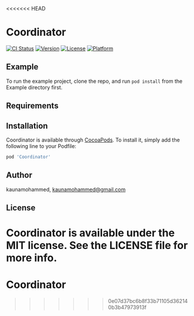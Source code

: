 <<<<<<< HEAD
# Coordinator

[![CI Status](https://img.shields.io/travis/kaunamohammed/Coordinator.svg?style=flat)](https://travis-ci.org/kaunamohammed/Coordinator)
[![Version](https://img.shields.io/cocoapods/v/Coordinator.svg?style=flat)](https://cocoapods.org/pods/Coordinator)
[![License](https://img.shields.io/cocoapods/l/Coordinator.svg?style=flat)](https://cocoapods.org/pods/Coordinator)
[![Platform](https://img.shields.io/cocoapods/p/Coordinator.svg?style=flat)](https://cocoapods.org/pods/Coordinator)

## Example

To run the example project, clone the repo, and run `pod install` from the Example directory first.

## Requirements

## Installation

Coordinator is available through [CocoaPods](https://cocoapods.org). To install
it, simply add the following line to your Podfile:

```ruby
pod 'Coordinator'
```

## Author

kaunamohammed, kaunamohammed@gmail.com

## License

Coordinator is available under the MIT license. See the LICENSE file for more info.
=======
# Coordinator
>>>>>>> 0e07d37bc6b8f33b71105d362140b3b47973913f

